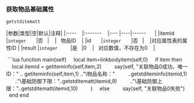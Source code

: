 ### 获取物品基础属性
`getstditematt`

|参数|类型|空|默认|注释|
|:----    |:-------    |:--- |----|------      |
|itemid       |`integer`       |否   |    |   物品ID    |
|id       |`integer`       |否   |    |对应属性表的属性ID |
|result |`integer`         |是   |0    |   对应数值，不存在为0    |

 ```lua
function main(self)
    local item=linkbodyitem(self,0)
    if item then
        local itemid = getiteminfo(self,item,2)
        say(self, "关联物品0成功，唯一ID：" .. getiteminfo(self,item,1) .."\\物品名称："
        ..getstditeminfo(itemid,1)
        .."\\基础防御下限："..getstditematt(itemid,9)
        .."\\基础防御上限："..getstditematt(itemid,10)
        )
    else
        say(self, "关联物品0失败")
    end
end
```

